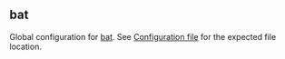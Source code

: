 ## bat

Global configuration for [bat][bat]. See [Configuration file][conf-file] for the expected file location.


[bat]: https://github.com/sharkdp/bat
[conf-file]: https://github.com/sharkdp/bat#configuration-file
